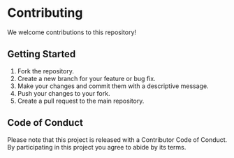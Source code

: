 # Contributing

We welcome contributions to this repository!

## Getting Started

1.  Fork the repository.
2.  Create a new branch for your feature or bug fix.
3.  Make your changes and commit them with a descriptive message.
4.  Push your changes to your fork.
5.  Create a pull request to the main repository.

## Code of Conduct

Please note that this project is released with a Contributor Code of Conduct. By participating in this project you agree to abide by its terms.

